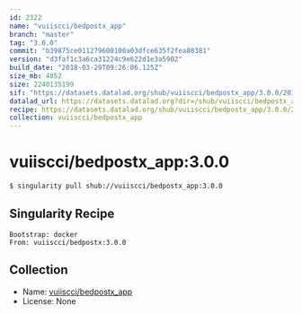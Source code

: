 ```yaml
---
id: 2322
name: "vuiiscci/bedpostx_app"
branch: "master"
tag: "3.0.0"
commit: "b39875ce011279600100a03dfce635f2fea80381"
version: "d3faf1c3a6ca31224c9e622d1e3a5902"
build_date: "2018-03-29T09:26:06.125Z"
size_mb: 4852
size: 2240135199
sif: "https://datasets.datalad.org/shub/vuiiscci/bedpostx_app/3.0.0/2018-03-29-b39875ce-d3faf1c3/d3faf1c3a6ca31224c9e622d1e3a5902.simg"
datalad_url: https://datasets.datalad.org?dir=/shub/vuiiscci/bedpostx_app/3.0.0/2018-03-29-b39875ce-d3faf1c3/
recipe: https://datasets.datalad.org/shub/vuiiscci/bedpostx_app/3.0.0/2018-03-29-b39875ce-d3faf1c3/Singularity
collection: vuiiscci/bedpostx_app
---
```


# vuiiscci/bedpostx_app:3.0.0

```bash
$ singularity pull shub://vuiiscci/bedpostx_app:3.0.0
```

## Singularity Recipe

```singularity
Bootstrap: docker
From: vuiiscci/bedpostx:3.0.0
```

## Collection

 - Name: [vuiiscci/bedpostx_app](https://github.com/vuiiscci/bedpostx_app)
 - License: None

